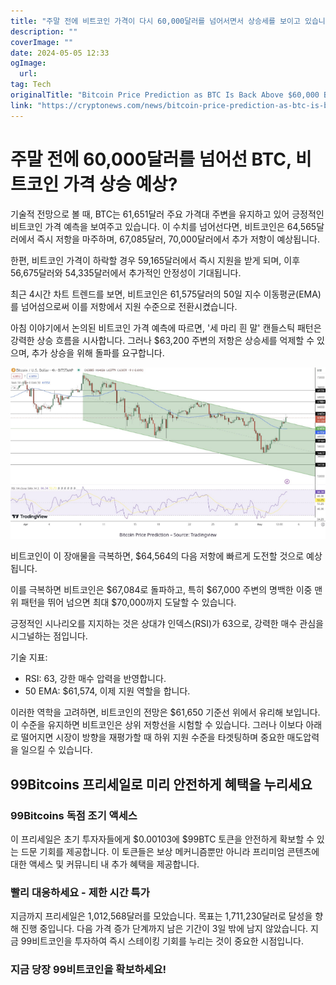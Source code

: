 ```yaml
---
title: "주말 전에 비트코인 가격이 다시 60,000달러를 넘어서면서 상승세를 보이고 있습니다  상승세가 예상될 주간"
description: ""
coverImage: ""
date: 2024-05-05 12:33
ogImage:
  url:
tag: Tech
originalTitle: "Bitcoin Price Prediction as BTC Is Back Above $60,000 Before the Weekend – Bullish Week Incoming?"
link: "https://cryptonews.com/news/bitcoin-price-prediction-as-btc-is-back-above-60000-before-the-weekend-bullish-week-incoming.htm"
---
```


# 주말 전에 60,000달러를 넘어선 BTC, 비트코인 가격 상승 예상?

기술적 전망으로 볼 때, BTC는 61,651달러 주요 가격대 주변을 유지하고 있어 긍정적인 비트코인 가격 예측을 보여주고 있습니다. 이 수치를 넘어선다면, 비트코인은 64,565달러에서 즉시 저항을 마주하며, 67,085달러, 70,000달러에서 추가 저항이 예상됩니다.

한편, 비트코인 가격이 하락할 경우 59,165달러에서 즉시 지원을 받게 되며, 이후 56,675달러와 54,335달러에서 추가적인 안정성이 기대됩니다.

최근 4시간 차트 트렌드를 보면, 비트코인은 61,575달러의 50일 지수 이동평균(EMA)를 넘어섬으로써 이를 저항에서 지원 수준으로 전환시켰습니다.

아침 이야기에서 논의된 비트코인 가격 예측에 따르면, '세 마리 흰 말' 캔들스틱 패턴은 강력한 상승 흐름을 시사합니다. 그러나 $63,200 주변의 저항은 상승세를 억제할 수 있으며, 추가 상승을 위해 돌파를 요구합니다.

![Bitcoin Price Prediction](/assets/img/2024-05-05-BitcoinPricePredictionasBTCIsBackAbove60000BeforetheWeekendBullishWeekIncoming_0.png)

비트코인이 이 장애물을 극복하면, $64,564의 다음 저항에 빠르게 도전할 것으로 예상됩니다.

이를 극복하면 비트코인은 $67,084로 돌파하고, 특히 $67,000 주변의 명백한 이중 맨 위 패턴을 뛰어 넘으면 최대 $70,000까지 도달할 수 있습니다.

긍정적인 시나리오를 지지하는 것은 상대갸 인덱스(RSI)가 63으로, 강력한 매수 관심을 시그널하는 점입니다.

기술 지표:

- RSI: 63, 강한 매수 압력을 반영합니다.
- 50 EMA: $61,574, 이제 지원 역할을 합니다.

이러한 역학을 고려하면, 비트코인의 전망은 $61,650 기준선 위에서 유리해 보입니다. 이 수준을 유지하면 비트코인은 상위 저항선을 시험할 수 있습니다. 그러나 이보다 아래로 떨어지면 시장이 방향을 재평가할 때 하위 지원 수준을 타겟팅하며 중요한 매도압력을 일으킬 수 있습니다.

## 99Bitcoins 프리세일로 미리 안전하게 혜택을 누리세요

### 99Bitcoins 독점 조기 액세스

이 프리세일은 초기 투자자들에게 $0.00103에 $99BTC 토큰을 안전하게 확보할 수 있는 드문 기회를 제공합니다. 이 토큰들은 보상 메커니즘뿐만 아니라 프리미엄 콘텐츠에 대한 액세스 및 커뮤니티 내 추가 혜택을 제공합니다.

### 빨리 대응하세요 - 제한 시간 특가

지금까지 프리세일은 1,012,568달러를 모았습니다. 목표는 1,711,230달러로 달성을 향해 진행 중입니다. 다음 가격 증가 단계까지 남은 기간이 3일 밖에 남지 않았습니다. 지금 99비트코인을 투자하여 즉시 스테이킹 기회를 누리는 것이 중요한 시점입니다.

### 지금 당장 99비트코인을 확보하세요!
